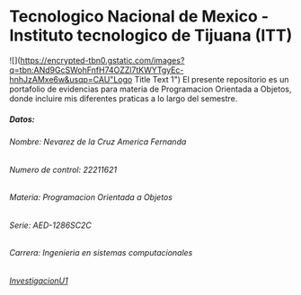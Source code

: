 
# Tecnologico Nacional de Mexico - Instituto tecnologico de Tijuana (ITT) 
![](https://encrypted-tbn0.gstatic.com/images?q=tbn:ANd9GcSWohFnfH74OZZl7tKWYTgyEc-hnhJzAMxe6w&usqp=CAU"Logo Title Text 1")
El presente repositorio es un portafolio de evidencias para materia de Programacion Orientada a Objetos, donde incluire mis diferentes praticas a lo largo del semestre.
##### Datos:
###### Nombre: Nevarez de la Cruz America Fernanda
###### Numero de control: 22211621
###### Materia: Programacion Orientada a Objetos
###### Serie: AED-1286SC2C
###### Carrera: Ingenieria en sistemas computacionales
###### [InvestigacionU1](./ParadigmaOO/README.md)
